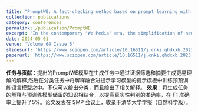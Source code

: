 ```yaml
---
title: "PromptWE: A fact-checking method based on prompt learning with explanations"
collection: publications
category: conferences
permalink: /publication/PromptWE
excerpt: 'In the contemporary "We Media" era, the simplification of news production and dissemination has elevated every individual to the status of news producer and disseminator, and a large amount of false information also follows. Despite the increasing and abundant information on the Internet, the regulation of false information is relatively weak. Consequently, fact-checking is becoming more and more important work, while traditional related work tends to simply label predictions without explaining the reason for the label. The generated explanation in a few studies is also relatively primitive which is hard to comprehend. Because Fact-checking demands a substantial amount of common sense, reasoning, and background knowledge about claims. Prompt learning may further utilize common sense and reasoning ability in pre-trained language models. It may also incorporate the relevant information or additional details within the explanation for claims. In all, it is essential to generate high-quality smooth explanations and further leverage generated explanations for improving classification performance through prompt learning. To address this multifaceted challenge, we propose the PromptWE model (Prompt With Evidence) that uses the prompt learning paradigm to integrate auto-generated explanations with claims. We not only provide natural language explanations that enhance the explainability of the classification result but also further improve the model performance by combining explanation into prompt learning. The model performs hierarchical evidence distillation on many related new reports for every claim to obtain relevant evidence, then uses the BART-CNN model to summarize these incoherent pieces of evidence into one smooth explanation. Consequently, it integrates the claim and explanation into six self-designed templates for prompt learning. Finally, we ensemble the result from different templates to predict the authenticity of the news. Moreover, we replace the generated explanation with the professional explanation from the dataset to investigate the impact of expert evidence on the prompt learning models. Our method achieves good results on two fact-checking datasets: Liar-RAW and RAWFC. Its F1 score is 5% higher than the state-of-the-art model on both datasets at least. We also find that ensemble learning with multiple templates can effectively improve the F1 score of the model. For explanation generation, the model has a higher ROUGE-2 score than the former model. After integrating professional evidence into the prompt templates, the model achieves significant improvement in the classification results on the two datasets, with a maximum improvement of 15% when compared to the results of the PromptWE model. Also, we find that for multi-class classification task, the model with integrated professional evidence exhibited exhibits significant performance improvement on more challenging categories, such as half-true and mostly true. Related experiments indicate that incorporating extracted explanations as supplementary background knowledge about claims, along with the common sense and reasoning abilities learned from pre-trained models, into prompt learning templates can further enhance classification performance for claim veracity. Moreover, sequentially employing the methods of hierarchical evidence extraction and text summarization makes explanations more concise, coherent, and comprehensible. Also, the explanation extracted from unrelated evidence is better suited for integration into prompt learning methods. The further improvement in classification performance after incorporating professional evidence underscores that this approach could swiftly identify accurate and informative prompt templates, facilitating subsequent more efficient utilization of general large models like ChatGPT.'
date: 2024-05-01
venue: 'Volume 64 Issue 5'
slidesurl: 'https://www.sciopen.com/article/10.16511/j.cnki.qhdxxb.2023.27.004'
paperurl: 'https://www.sciopen.com/article/10.16511/j.cnki.qhdxxb.2023.27.004'
---
```


**任务与贡献**：提出的PromptWE模型在生成任务中通过证据筛选和摘要生成更易理解的解释,然后在分类任务中将解释融合进提示学习模型的提示模板中训练预预训练语言模型之中。不仅可以给出分类，而且给出了相关解释。
**效果**：将生成任务的解释与预训练模型储备的知识相结合，以提高真实性判别的准确率，在 F1 准确率上提升了5%。论文发表在 SMP 会议上，收录于清华大学学报（自然科学版）。




